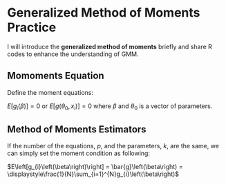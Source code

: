 # Generalized Method of Moments Practice

I will introduce the **generalized method of moments** briefly and share R codes to enhance the understanding of GMM.

## Momoments Equation
Define the moment equations:

$E\left[g_{i}\left(\beta \right) \right] = 0$ or $E\left[ g\left(\theta_{0}, x_{i} \right)\right] = 0$
where $\beta$ and $\theta_{0}$ is a vector of parameters.

## Method of Moments Estimators
If the number of the equations, $p$, and the parameters, $k$, are the same, we can simply set the moment condition as following:

$E\left[g_{i}\left(\beta\right)\right] = \bar{g}\left(\beta\right) = \displaystyle\frac{1}{N}\sum_{i=1}^{N}g_{i}\left(\beta\right)$
